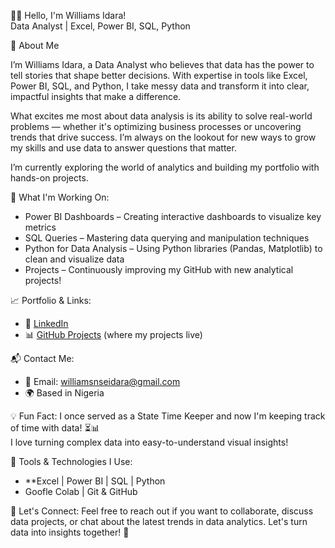 👋🏽 Hello, I'm Williams Idara!  
Data Analyst | Excel, Power BI, SQL, Python

💼 About Me

I’m Williams Idara, a Data Analyst who believes that data has the power to tell stories that shape better decisions. With expertise in tools like Excel, Power BI, SQL, and Python, I take messy data and transform it into clear, impactful insights that make a difference.

What excites me most about data analysis is its ability to solve real-world problems — whether it's optimizing business processes or uncovering trends that drive success. I’m always on the lookout for new ways to grow my skills and use data to answer questions that matter.

I’m currently exploring the world of analytics and building my portfolio with hands-on projects.

🌱 What I'm Working On:
- Power BI Dashboards – Creating interactive dashboards to visualize key metrics
- SQL Queries – Mastering data querying and manipulation techniques
- Python for Data Analysis – Using Python libraries (Pandas, Matplotlib) to clean and visualize data
- Projects – Continuously improving my GitHub with new analytical projects!

📈 Portfolio & Links:
- 💼 [LinkedIn](www.linkedin.com/in/idara-williams)
- 📊 [GitHub Projects](https://github.com/WilliamsIdara) (where my projects live)

📬 Contact Me:
- 📧 Email: williamsnseidara@gmail.com  
- 🌍 Based in Nigeria

💡 Fun Fact:
I once served as a State Time Keeper and now I'm keeping track of time with data! ⏳📊  
I love turning complex data into easy-to-understand visual insights!

🔧 Tools & Technologies I Use:
- **Excel | Power BI | SQL | Python
- Goofle Colab | Git & GitHub

💬 Let's Connect:
Feel free to reach out if you want to collaborate, discuss data projects, or chat about the latest trends in data analytics. Let's turn data into insights together! 🚀




<!---
WilliamsIdara/WilliamsIdara is a ✨ special ✨ repository because its `README.md` (this file) appears on your GitHub profile.
You can click the Preview link to take a look at your changes.
--->
